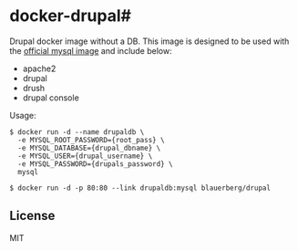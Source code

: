 # docker-drupal# 

Drupal docker image without a DB.
This image is designed to be used with the [official mysql image](https://hub.docker.com/_/mysql) and include below:
  - apache2
  - drupal
  - drush
  - drupal console

Usage:
```
$ docker run -d --name drupaldb \
  -e MYSQL_ROOT_PASSWORD={root_pass} \
  -e MYSQL_DATABASE={drupal_dbname} \
  -e MYSQL_USER={drupal_username} \
  -e MYSQL_PASSWORD={drupals_password} \
  mysql

$ docker run -d -p 80:80 --link drupaldb:mysql blauerberg/drupal
```

## License

MIT
